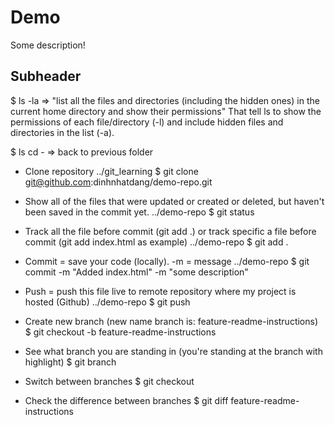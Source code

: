 # Demo

Some description!

## Subheader

$ ls -la => "list all the files and directories (including the hidden ones) in the current home directory and show their permissions"
That tell ls to show the permissions of each file/directory (-l) and include hidden files and directories in the list (-a).

$ ls cd - => back to previous folder

- Clone repository
  ../git_learning
  $ git clone git@github.com:dinhnhatdang/demo-repo.git

- Show all of the files that were updated or created or deleted, but haven't been saved in the commit yet.
  ../demo-repo
  $ git status

- Track all the file before commit (git add .) or track specific a file before commit (git add index.html as example)
  ../demo-repo
  $ git add .

- Commit = save your code (locally). -m = message
  ../demo-repo
  $ git commit -m "Added index.html" -m "some description"

- Push = push this file live to remote repository where my project is hosted (Github)
  ../demo-repo
  $ git push

- Create new branch (new name branch is: feature-readme-instructions)
  $ git checkout -b feature-readme-instructions

- See what branch you are standing in (you're standing at the branch with highlight)
  $ git branch

- Switch between branches
  $ git checkout <branch name>

- Check the difference between branches
  $ git diff feature-readme-instructions
